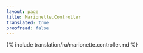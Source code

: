 ```yaml
---
layout: page
title: Marionette.Controller
translated: true
proofread: false
---
```


{% include translation/ru/marionette.controller.md %}
